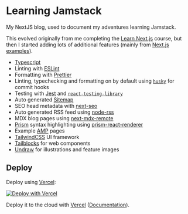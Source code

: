# Learning Jamstack

My NextJS blog, used to document my adventures learning Jamstack.

This evolved originally from me completing the [Learn Next.js](https://nextjs.org/learn) course, but then I started adding
lots of additional features (mainly from [Next.js examples](https://github.com/vercel/next.js/blob/canary/examples)).

- [Typescript](https://www.typescriptlang.org/)
- Linting with [ESLint](https://eslint.org/)
- Formatting with [Prettier](https://prettier.io/)
- Linting, typechecking and formatting on by default using [`husky`](https://github.com/typicode/husky) for commit hooks
- Testing with [Jest](https://jestjs.io/) and [`react-testing-library`](https://testing-library.com/docs/react-testing-library/intro)
- Auto generated [Sitemap](https://www.sitemaps.org/)
- SEO head metadata with [next-seo](https://github.com/garmeeh/next-seo)
- Auto generated RSS feed using [node-rss](https://github.com/dylang/node-rss)
- MDX blog pages using [next-mdx-remote](https://github.com/hashicorp/next-mdx-remote)
- [Prism](https://prismjs.com) syntax highlighting using [prism-react-renderer](https://github.com/FormidableLabs/prism-react-renderer)
- Example [AMP](https://amp.dev) pages
- [TailwindCSS](https://tailwindcss.com/) UI framework
- [Tailblocks](https://mertjf.github.io/tailblocks/) for web components
- [Undraw](https://undraw.io) for illustrations and feature images

## Deploy

Deploy using [Vercel](https://vercel.com):

[![Deploy with Vercel](https://vercel.com/button)](https://vercel.com/import/project?template=https://github.com/ChristineTham/nextjs-blog)

Deploy it to the cloud with [Vercel](https://vercel.com/import?filter=next.js&utm_source=github&utm_medium=readme&utm_campaign=next-example) ([Documentation](https://nextjs.org/docs/deployment)).
